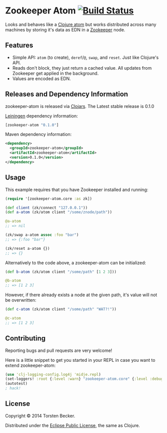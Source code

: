 

# Zookeeper Atom [![Build Status](https://travis-ci.org/torsten/zookeeper-atom.svg)](https://travis-ci.org/torsten/zookeeper-atom)

Looks and behaves like a [Clojure atom](http://clojure.org/atoms) but works distributed across many machines by storing it's data as EDN in a [Zookeeper](http://zookeeper.apache.org/) node.

## Features

 - Simple API: `atom` (to create), `deref`/`@`, `swap`, and `reset`.  Just like Clojure's API.
 - Reads don't block, they just return a cached value. All updates from Zookeeper get applied in the background.
 - Values are encoded as EDN.


## Releases and Dependency Information

zookeeper-atom is released via [Clojars](https://clojars.org/zookeeper-atom). The Latest stable release is 0.1.0

[Leiningen](https://github.com/technomancy/leiningen) dependency information:

```clojure
[zookeeper-atom "0.1.0"]
```

Maven dependency information:

```xml
<dependency>
  <groupId>zookeeper-atom</groupId>
  <artifactId>zookeeper-atom</artifactId>
  <version>0.1.0</version>
</dependency>
```


## Usage

This example requires that you have Zookeeper installed and running:

```clojure
(require '[zookeeper-atom.core :as zk])

(def client (zk/connect "127.0.0.1"))
(def a-atom (zk/atom client "/some/znode/path"))

@a-atom
;; => nil

(zk/swap a-atom assoc :foo "bar")
;; => {:foo "bar"}

(zk/reset a-atom {})
;; => {}
```

Alternatively to the code above, a zookeeper-atom can be initialized:

```clojure
(def b-atom (zk/atom client "/some/path" [1 2 3]))

@b-atom
;; => [1 2 3]
```

However, if there already exists a node at the given path, it's value will not be overwritten:

```clojure
(def c-atom (zk/atom client "/some/path" "WAT?!"))

@c-atom
;; => [1 2 3]
```


## Contributing

Reporting bugs and pull requests are very welcome!

Here is a little snippet to get you started in your REPL in case you want to extend zookeeper-atom:

```clojure
(use 'clj-logging-config.log4j 'midje.repl)
(set-loggers! :root {:level :warn} "zookeeper-atom.core" {:level :debug})
(autotest)
; hack!
```


## License

Copyright © 2014 Torsten Becker.

Distributed under the [Eclipse Public License](http://www.eclipse.org/legal/epl-v10.html), the same as Clojure.
